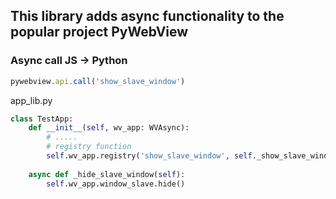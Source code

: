 ## This library adds async functionality to the popular project PyWebView

### Async call JS -> Python

```js
pywebview.api.call('show_slave_window')
```

app_lib.py
```python
class TestApp:
    def __init__(self, wv_app: WVAsync):
        # .....
        # registry function
        self.wv_app.registry('show_slave_window', self._show_slave_window)
    
    async def _hide_slave_window(self):
        self.wv_app.window_slave.hide()
```